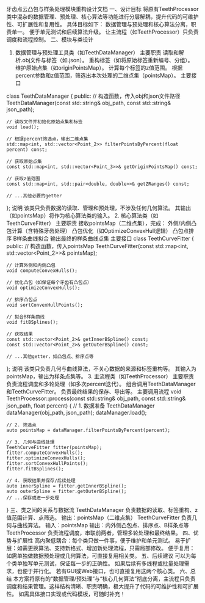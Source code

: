 牙齿点云凸包与样条处理模块重构设计文档
一、设计目标
将原有TeethProcessor类中混杂的数据管理、预处理、核心算法等功能进行分层解耦，提升代码的可维护性、可扩展性和复用性。
具体目标如下：
数据管理与预处理和核心算法分离，职责单一。
便于单元测试和后续算法升级。
让主流程（如TeethProcessor）只负责调度和流程控制。
二、模块与类设计
1. 数据管理与预处理工具类（如TeethDataManager）
主要职责
读取和解析.obj文件与标签（如.json）。
重构标签（如将原始标签重新编号、分组）。
维护原始点集（如originPointsMap）。
计算每个标签的z值范围。
根据percent参数和z值范围，筛选出本次处理的二维点集（pointsMap）。
主要接口

class TeethDataManager {
public:
    // 构造函数，传入obj和json文件路径
    TeethDataManager(const std::string& obj_path, const std::string& json_path);

    // 读取文件并初始化原始点集和标签
    void load();

    // 根据percent筛选点，输出二维点集
    std::map<int, std::vector<Point_2>> filterPointsByPercent(float percent) const;

    // 获取原始点集
    const std::map<int, std::vector<Point_3>>& getOriginPointsMap() const;

    // 获取z值范围
    const std::map<int, std::pair<double, double>>& getZRanges() const;

    // ...其他必要的getter
};
说明
该类只负责数据的读取、管理和预处理，不涉及任何几何算法。
其输出（如pointsMap）将作为核心算法类的输入。
2. 核心算法类（如TeethCurveFitter）
主要职责
接收pointsMap（二维点集），完成：
外侧/内侧凸包计算（含特殊牙齿处理）
凸包优化（如OptimizeConvexHull逻辑）
凸包点排序
B样条曲线拟合
输出最终的样条曲线点集
主要接口
class TeethCurveFitter {
public:
    // 构造函数，传入pointsMap
    TeethCurveFitter(const std::map<int, std::vector<Point_2>>& pointsMap);

    // 计算外侧和内侧凸包
    void computeConvexHulls();

    // 优化凸包（如保证每个牙齿有凸包点）
    void optimizeConvexHulls();

    // 排序凸包点
    void sortConvexHullPoints();

    // 拟合B样条曲线
    void fitBSplines();

    // 获取结果
    const std::vector<Point_2>& getInnerBSpline() const;
    const std::vector<Point_2>& getOuterBSpline() const;

    // ...其他getter，如凸包点、排序点等
};
说明
该类只负责几何与曲线算法，不关心数据的来源和标签重构等。
其输入为pointsMap，输出为样条点集等。
3. 主流程类（如TeethProcessor）
主要职责
负责流程调度和多轮处理（如多次percent迭代）。
组合调用TeethDataManager和TeethCurveFitter。
负责最终结果的保存、导出等。
主要调用流程
void TeethProcessor::process(const std::string& obj_path, const std::string& json_path, float percent) {
    // 1. 数据准备
    TeethDataManager dataManager(obj_path, json_path);
    dataManager.load();

    // 2. 筛选点
    auto pointsMap = dataManager.filterPointsByPercent(percent);

    // 3. 几何与曲线处理
    TeethCurveFitter fitter(pointsMap);
    fitter.computeConvexHulls();
    fitter.optimizeConvexHulls();
    fitter.sortConvexHullPoints();
    fitter.fitBSplines();

    // 4. 获取结果并保存/后续处理
    auto innerSpline = fitter.getInnerBSpline();
    auto outerSpline = fitter.getOuterBSpline();
    // ...保存或进一步处理
}
三、类之间的关系与数据流
TeethDataManager
负责数据的读取、标签重构、z值范围计算、点筛选。
输出：pointsMap（二维点集）
TeethCurveFitter
负责几何与曲线算法。
输入：pointsMap
输出：内外侧凸包点、排序点、B样条点等
TeethProcessor
负责流程调度，串联前两者，管理多轮处理和最终结果。
四、优势与扩展性
高内聚低耦合：每个类只做一件事，便于维护和单元测试。
易于扩展：如需更换算法、支持新格式、增加新处理流程，只需局部修改。
便于复用：如需单独做数据预处理或几何算法，可直接复用相关类。
五、后续建议
可以为每个类单独写单元测试，保证每一步的正确性。
如果后续有多线程或批量处理需求，也便于并行化。
若有GUI或Web接口，也可直接复用这两个核心类。
六、总结
本方案将原有的“数据管理/预处理”与“核心几何算法”彻底分离，主流程只负责调度和结果管理。这样结构清晰、职责明确，极大提升了代码的可维护性和可扩展性。
如需具体接口实现或代码模板，可随时补充！